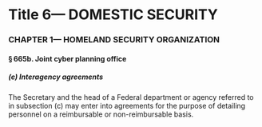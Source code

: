 
# Title 6— DOMESTIC SECURITY
### CHAPTER 1— HOMELAND SECURITY ORGANIZATION
#### § 665b. Joint cyber planning office
##### (e) Interagency agreements

The Secretary and the head of a Federal department or agency referred to in subsection (c) may enter into agreements for the purpose of detailing personnel on a reimbursable or non-reimbursable basis.

